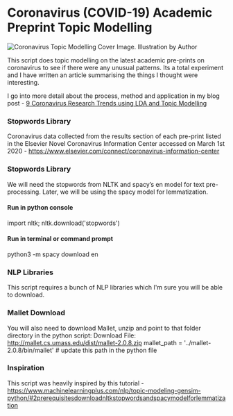 # Coronavirus (COVID-19) Academic Preprint Topic Modelling

![Coronavirus Topic Modelling Cover Image. Illustration by Author](https://miro.medium.com/max/1400/1*yynidOWQ3zKKfQxtCu_86g.jpeg)

This script does topic modelling on the latest academic pre-prints on coronavirus to see if there were any unusual patterns. Its a total experiment and I have written an article summarising the things I thought were interesting.

I go into more detail about the process, method and application in my blog post - [9 Coronavirus Research Trends using LDA and Topic Modelling](https://medium.com/towards-data-science/summarising-the-latest-research-on-coronavirus-with-nlp-and-topic-modelling-28b867ad9860)

### Stopwords Library
Coronavirus data collected from the results section of each pre-print listed in the Elsevier Novel Coronavirus Information Center accessed on March 1st 2020 - https://www.elsevier.com/connect/coronavirus-information-center

### Stopwords Library
We will need the stopwords from NLTK and spacy’s en model for text pre-processing. Later, we will be using the spacy model for lemmatization.

#### Run in python console
import nltk; nltk.download('stopwords')
#### Run in terminal or command prompt
python3 -m spacy download en

### NLP Libraries
This script requires a bunch of NLP libraries which I'm sure you will be able to download.

### Mallet Download
You will also need to download Mallet, unzip and point to that folder directory in the python script:
Download File: http://mallet.cs.umass.edu/dist/mallet-2.0.8.zip
mallet_path = '../mallet-2.0.8/bin/mallet' # update this path in the python file

### Inspiration
This script was heavily inspired by this tutorial - https://www.machinelearningplus.com/nlp/topic-modeling-gensim-python/#2prerequisitesdownloadnltkstopwordsandspacymodelforlemmatization
